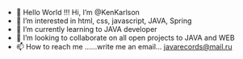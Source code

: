 - 👋 Hello World !!! Hi, I’m @KenKarlson
- 👀 I’m interested in html, css, javascript, JAVA, Spring
- 🌱 I’m currently learning to JAVA developer
- 💞️ I’m looking to collaborate on all open projects to JAVA and WEB
- 📫 How to reach me ......write me an email... javarecords@mail.ru

<!---
KenKarlson/KenKarlson is a ✨ special ✨ repository because its `README.md` (this file) appears on your GitHub profile.
You can click the Preview link to take a look at your changes.
--->

